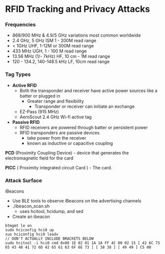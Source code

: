 # RFID Tracking and Privacy Attacks

### Frequencies

* 868/900 MHz & 4.9/5 GHz variations most common worldwide
* 2.4 GHz, 5 GHz ISM 1 - 200M read range
* < 1GHz UHF, 1-12M or 300M read range
* 433 MHz UGH, 1 - 100 M read range
* 13.56 MHz (1/- 7kHz) HF, 10 cm - 1M read range
* 120 - 134.2, 140-148.5 kHz LF, 10cm read range

### Tag Types

* **Active RFID**
  * Both the transponder and receiver have active power sources like a batter or plugged in
    * Greater range and flexibility
      * Transponder or receiver can initiate an exchange
  * EZ-Pass (915 MHz)
  * AeroScout 2.4 GHz Wi-fi active tag
* **Passive RFID**
  * RFID receivers are powered through batter or persistent power
  * RFID transponders are passive devices
    * take power from the receiver
    * known as inductive or capacitive coupling

**PCD** (Proximity Coupling Device) - device that generates the electromagnetic field for the card

**PICC** ( Proximity integrated circuit Card ) - The card.



### Attack Surface

iBeacons

* Use BLE tools to observe iBeacons on the advertising channels
* ./ibeacon\_scan.sh
  * uses hcitool, hcidump, and sed
* Create an ibeacon

```
btmgmt le on
sudo hciconfig hci0 up
suo hciconfig hci0 leadv
// DON'T ACTUALLY INCLUDE BRACKETS BELOW
sudo hcitool -i hci0 cmd 0x08 1E 02 01 1A 1A FF 4C 00 02 15 [ 42 6C 75 65 43 48 41 72 6D 42 65 61 63 6F 6E 73 ] [ 38 38 ] [ 49 49 ] C5 00
```

